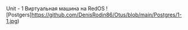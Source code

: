 Unit - 1
Виртуальная машина на RedOS 
![Postgers]https://github.com/DenisRodin86/Otus/blob/main/Postgres/1-1.jpg)
